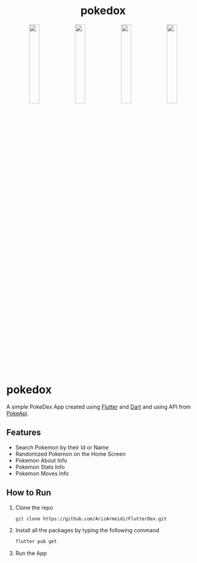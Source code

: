  <h1 align="center">pokedox</h1>

<p align="center">
<img src="https://user-images.githubusercontent.com/60814961/113476858-523bcf00-94a8-11eb-9266-2abd6c698cc9.png" width="23%"></img> 
<img src="https://user-images.githubusercontent.com/60814961/113578115-7f28e700-964c-11eb-9a8f-3bb9bd045f5a.png" width="23%"></img> 
<img src="https://user-images.githubusercontent.com/60814961/113578117-80f2aa80-964c-11eb-8873-f61cd1d962d6.png" width="23%"></img>
<img src="https://user-images.githubusercontent.com/60814961/113578126-818b4100-964c-11eb-898c-23eaba79e428.png" width="23%"></img> 
</p>

# pokedox

A simple PokeDex App created using [Flutter](https://flutter.dev/) and [Dart](https://dart.dev/) and using API from [PokeApi](https://pokeapi.co/).

## Features

- Search Pokemon by their Id or Name
- Randomized Pokemon on the Home Screen
- Pokemon About Info
- Pokemon Stats Info
- Pokemon Moves Info

## How to Run

1. Clone the repo
   ```sh
   git clone https://github.com/ArizArmeidi/FlutterDex.git
   ```
2. Install all the packages by typing the following command
   ```sh
   flutter pub get
   ```
3. Run the App
